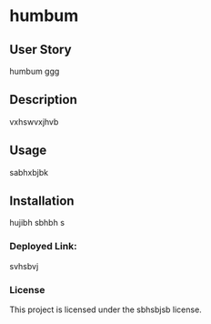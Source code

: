 # humbum

  ## User Story

  humbum ggg

  ## Description 

  vxhswvxjhvb

  ## Usage

  sabhxbjbk

  ## Installation

  hujibh sbhbh s

  ### Deployed Link:

  svhsbvj

  ### License

  This project is licensed under the sbhsbjsb license.


